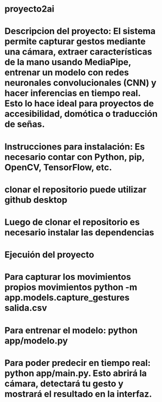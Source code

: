 # proyecto2ai
# Descripcion del proyecto:  El sistema permite capturar gestos mediante una cámara, extraer características de la mano usando MediaPipe, entrenar un modelo con redes neuronales convolucionales (CNN) y hacer inferencias en tiempo real. Esto lo hace ideal para proyectos de accesibilidad, domótica o traducción de señas.

# Instrucciones para instalación: Es necesario contar con Python, pip, OpenCV, TensorFlow, etc.
# clonar el repositorio puede utilizar github desktop 
# Luego de clonar el repositorio es necesario instalar las dependencias 

# Ejecuión del proyecto
# Para capturar los movimientos propios movimientos python -m app.models.capture_gestures salida.csv
# Para entrenar el modelo: python app/modelo.py
# Para poder predecir en tiempo real: python app/main.py. Esto abrirá la cámara, detectará tu gesto y mostrará el resultado en la interfaz.




